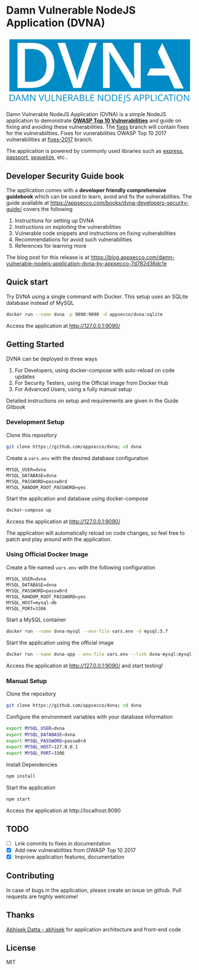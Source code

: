 # Damn Vulnerable NodeJS Application (DVNA) 

![dvna-logo](docs/resources/dvna.png)

Damn Vulnerable NodeJS Application (DVNA) is a simple NodeJS application to demonstrate [**OWASP Top 10 Vulnerabilities**](https://www.owasp.org/index.php/Top_10-2017_Top_10) and guide on fixing and avoiding these vulnerabilities. The [fixes](https://github.com/appsecco/dvna/tree/fixes) branch will contain fixes for the vulnerabilities. Fixes for vunerabilities OWASP Top 10 2017 vulnerabilities at [fixes-2017](https://github.com/appsecco/dvna/tree/fixes-2017) branch.

The application is powered by commonly used libraries such as [express](https://www.npmjs.com/package/express), [passport](https://www.npmjs.com/package/passport), [sequelize](https://www.npmjs.com/package/sequelize), etc..

## Developer Security Guide book

The application comes with a **developer friendly comprehensive guidebook** which can be used to learn, avoid and fix the vulnerabilities. The guide available at https://appsecco.com/books/dvna-developers-security-guide/ covers the following

1. Instructions for setting up DVNA
2. Instructions on exploiting the vulnerabilities
3. Vulnerable code snippets and instructions on fixing vulnerabilities
4. Recommendations for avoid such vulnerabilities
5. References for learning more

The blog post for this release is at https://blog.appsecco.com/damn-vulnerable-nodejs-application-dvna-by-appsecco-7d782d36dc1e

## Quick start

Try DVNA using a single command with Docker. This setup uses an SQLite database instead of MySQL

```bash
docker run --name dvna -p 9090:9090 -d appsecco/dvna:sqlite
```

Access the application at http://127.0.0.1:9090/

## Getting Started

DVNA can be deployed in three ways

1. For Developers, using docker-compose with auto-reload on code updates
2. For Security Testers, using the Official image from Docker Hub
3. For Advanced Users, using a fully manual setup

Detailed instructions on setup and requirements are given in the Guide Gitbook

### Development Setup

Clone this repository
```bash
git clone https://github.com/appsecco/dvna; cd dvna
```

Create a `vars.env` with the desired database configuration
```
MYSQL_USER=dvna
MYSQL_DATABASE=dvna
MYSQL_PASSWORD=passw0rd
MYSQL_RANDOM_ROOT_PASSWORD=yes
```

Start the application and database using docker-compose
```bash
docker-compose up
```

Access the application at http://127.0.0.1:9090/ 

The application will automatically reload on code changes, so feel free to patch and play around with the application.

### Using Official Docker Image

Create a file named `vars.env` with the following configuration
```
MYSQL_USER=dvna
MYSQL_DATABASE=dvna
MYSQL_PASSWORD=passw0rd
MYSQL_RANDOM_ROOT_PASSWORD=yes
MYSQL_HOST=mysql-db
MYSQL_PORT=3306
```

Start a MySQL container
```bash
docker run --name dvna-mysql --env-file vars.env -d mysql:5.7
```

Start the application using the official image
```bash
docker run --name dvna-app --env-file vars.env --link dvna-mysql:mysql-db -p 9090:9090 appsecco/dvna
```

Access the application at http://127.0.0.1:9090/ and start testing!

### Manual Setup

Clone the repository
```bash
git clone https://github.com/appsecco/dvna; cd dvna
```

Configure the environment variables with your database information
```bash
export MYSQL_USER=dvna
export MYSQL_DATABASE=dvna
export MYSQL_PASSWORD=passw0rd
export MYSQL_HOST=127.0.0.1
export MYSQL_PORT=3306
```

Install Dependencies
```bash
npm install
```

Start the application
```bash
npm start
```

Access the application at http://localhost:9090

## TODO

- [ ] Link commits to fixes in documentation
- [x] Add new vulnerabilities from OWASP Top 10 2017
- [x] Improve application features, documentation

## Contributing

In case of bugs in the application, please create an issue on github. Pull requests are highly welcome!

## Thanks
[Abhisek Datta - abhisek](https://github.com/abhisek) for application architecture and front-end code

## License

MIT
